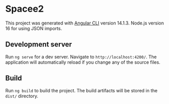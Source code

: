 # Spacee2

This project was generated with [Angular CLI](https://github.com/angular/angular-cli) version 14.1.3.
Node.js version 16 for using JSON imports.

## Development server

Run `ng serve` for a dev server. Navigate to `http://localhost:4200/`. The application will automatically reload if you change any of the source files.

## Build

Run `ng build` to build the project. The build artifacts will be stored in the `dist/` directory.

